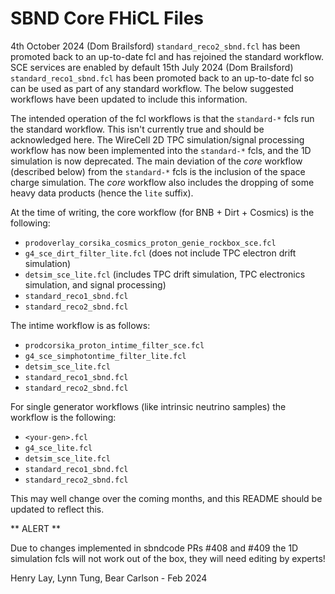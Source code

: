 # SBND Core FHiCL Files

4th October 2024 (Dom Brailsford)
`standard_reco2_sbnd.fcl` has been promoted back to an up-to-date fcl and has rejoined the standard workflow.  SCE services are enabled by default
15th July 2024 (Dom Brailsford)
`standard_reco1_sbnd.fcl` has been promoted back to an up-to-date fcl so can be used as part of any standard workflow.  The below suggested workflows have been updated to include this information.


The intended operation of the fcl workflows is that the `standard-*` fcls run the standard workflow. This isn't currently true and should be acknowledged here. The WireCell 2D TPC simulation/signal processing workflow has now been implemented into the `standard-*` fcls, and the 1D simulation is now deprecated. The main deviation of the *core* workflow (described below) from the `standard-*` fcls is the inclusion of the space charge simulation. The *core* workflow also includes the dropping of some heavy data products (hence the `lite` suffix).

At the time of writing, the core workflow (for BNB + Dirt + Cosmics) is the following:

- `prodoverlay_corsika_cosmics_proton_genie_rockbox_sce.fcl`
- `g4_sce_dirt_filter_lite.fcl` (does not include TPC electron drift simulation)
- `detsim_sce_lite.fcl` (includes TPC drift simulation, TPC electronics simulation, and signal processing)
- `standard_reco1_sbnd.fcl`
- `standard_reco2_sbnd.fcl`

The intime workflow is as follows:

- `prodcorsika_proton_intime_filter_sce.fcl`
- `g4_sce_simphotontime_filter_lite.fcl`
- `detsim_sce_lite.fcl`
- `standard_reco1_sbnd.fcl`
- `standard_reco2_sbnd.fcl`

For single generator workflows (like intrinsic neutrino samples) the workflow is the following:

- `<your-gen>.fcl`
- `g4_sce_lite.fcl`
- `detsim_sce_lite.fcl`
- `standard_reco1_sbnd.fcl`
- `standard_reco2_sbnd.fcl`

This may well change over the coming months, and this README should be updated to reflect this.

** ALERT **

Due to changes implemented in sbndcode PRs #408 and #409 the 1D simulation fcls will not work out of the box, they will need editing by experts!

Henry Lay, Lynn Tung, Bear Carlson - Feb 2024
